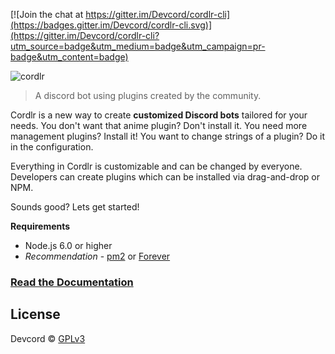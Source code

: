 [![Join the chat at https://gitter.im/Devcord/cordlr-cli](https://badges.gitter.im/Devcord/cordlr-cli.svg)](https://gitter.im/Devcord/cordlr-cli?utm_source=badge&utm_medium=badge&utm_campaign=pr-badge&utm_content=badge)

![cordlr](http://i.imgur.com/GPVoYNk.jpg)

> A discord bot using plugins created by the community.

Cordlr is a new way to create **customized Discord bots** tailored for your needs. You don't want that anime plugin? Don't install it. You need more management plugins? Install it! You want to change strings of a plugin? Do it in the configuration.

Everything in Cordlr is customizable and can be changed by everyone. Developers can create plugins which can be installed via drag-and-drop or NPM.

Sounds good? Lets get started!

**Requirements**
* Node.js 6.0 or higher
* *Recommendation* - [pm2](https://www.npmjs.com/package/pm2) or [Forever](https://www.npmjs.com/package/forever)

### [Read the Documentation](docs/)

## License
Devcord © [GPLv3](LICENSE)